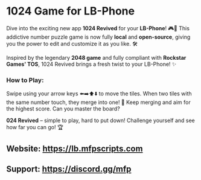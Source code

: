 # 1024 Game for LB-Phone
Dive into the exciting new app **1024 Revived** for your **LB-Phone**! 🎮📱 This addictive number puzzle game is now fully **local** and **open-source**, giving you the power to edit and customize it as you like. 🛠️

Inspired by the legendary **2048 game** and fully compliant with **Rockstar Games' TOS**, 1024 Revived brings a fresh twist to your LB-Phone! ✨

### How to Play:
Swipe using your arrow keys ⬅️➡️⬆️⬇️ to move the tiles. When two tiles with the same number touch, they merge into one! 🔄 Keep merging and aim for the highest score. Can you master the board?

**024 Revived** – simple to play, hard to put down! Challenge yourself and see how far you can go! 🏆

## Website: https://lb.mfpscripts.com
## Support: https://discord.gg/mfp
